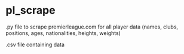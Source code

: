 # pl_scrape

.py file to scrape premierleague.com for all player data (names, clubs, positions, ages, nationalities, heights, weights)                   

.csv file containing data
